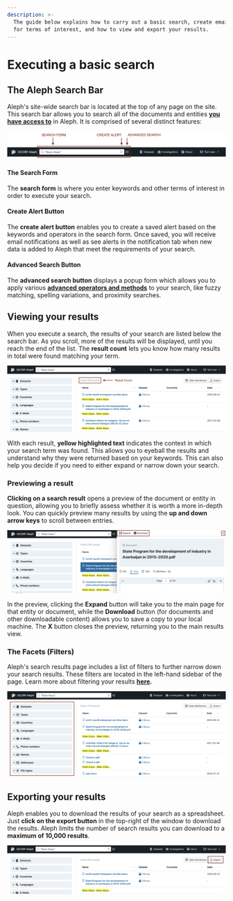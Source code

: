 ```yaml
---
description: >-
  The guide below explains how to carry out a basic search, create email alerts
  for terms of interest, and how to view and export your results.
---
```


# Executing a basic search

## The Aleph Search Bar

Aleph's site-wide search bar is located at the top of any page on the site. This search bar allows you to search all of the documents and entities [**you have access to**](../the-basics.md#groups) in Aleph. It is comprised of several distinct features:

![](<../../.gitbook/assets/screen-shot-2021-02-11-at-09.23.56 (1).png>)

#### The Search Form

The **search form** is where you enter keywords and other terms of interest in order to execute your search.

#### Create Alert Button

The **create alert button** enables you to create a saved alert based on the keywords and operators in the search form. Once saved, you will receive email notifications as well as see alerts in the notification tab when new data is added to Aleph that meet the requirements of your search.

#### Advanced Search Button

The **advanced search button** displays a popup form which allows you to apply various [**advanced operators and methods**](advanced-search-methods.md) to your search, like fuzzy matching, spelling variations, and proximity searches.

## Viewing your results

When you execute a search, the results of your search are listed below the search bar. As you scroll, more of the results will be displayed, until you reach the end of the list. The **result count** lets you know how many results in total were found matching your term.

![Search results containing PDF documents mentioning the queried keyword](<../../.gitbook/assets/screen-shot-2021-02-11-at-09.42.34 (1).png>)

With each result, **yellow highlighted text** indicates the context in which your search term was found. This allows you to eyeball the results and understand why they were returned based on your keywords. This can also help you decide if you need to either expand or narrow down your search.

### Previewing a result

**Clicking on a search result** opens a preview of the document or entity in question, allowing you to briefly assess whether it is worth a more in-depth look. You can quickly preview many results by using the **up and down arrow keys** to scroll between entries.

![](<../../.gitbook/assets/screen-shot-2021-02-11-at-09.45.53 (2).png>)

In the preview, clicking the **Expand** button will take you to the main page for that entity or document, while the **Download** button (for documents and other downloadable content) allows you to save a copy to your local machine. The **X** button closes the preview, returning you to the main results view.

### The Facets (Filters)

Aleph's search results page includes a list of filters to further narrow down your search results. These filters are located in the left-hand sidebar of the page. Learn more about filtering your results [**here**](filtering-your-search-results.md)**.**

![](../../.gitbook/assets/screen-shot-2021-02-11-at-10.03.11.png)

## Exporting your results

Aleph enables you to download the results of your search as a spreadsheet. Just **click on the export button** in the top-right of the window to download the results. Aleph limits the number of search results you can download to a **maximum of 10,000 results**.

![](<../../.gitbook/assets/screen-shot-2021-02-11-at-10.03.11 (1).png>)
